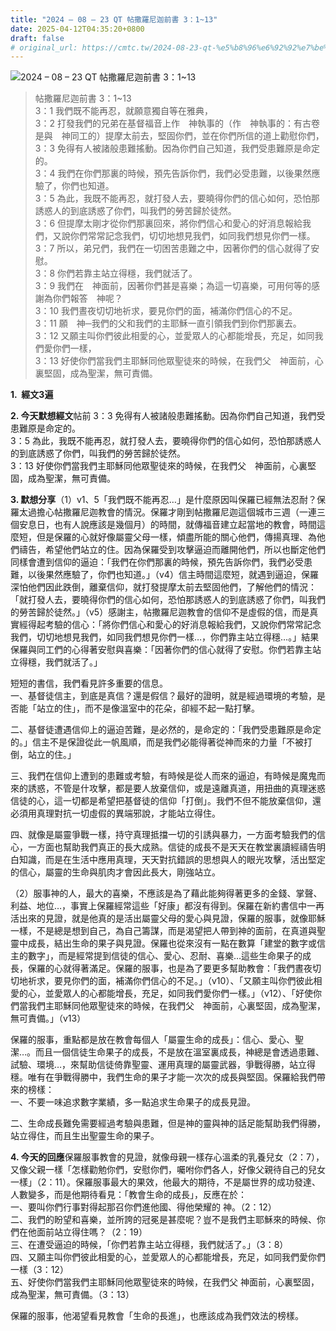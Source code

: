 ```yaml
---
title: "2024 – 08 – 23 QT 帖撒羅尼迦前書 3：1~13"
date: 2025-04-12T04:35:20+0800
draft: false
# original_url: https://cmtc.tw/2024-08-23-qt-%e5%b8%96%e6%92%92%e7%be%85%e5%b0%bc%e8%bf%a6%e5%89%8d%e6%9b%b8-3%ef%bc%9a113
---
```


![2024 – 08 – 23 QT 帖撒羅尼迦前書 3：1~13](/images/qt.jpg  "2024 – 08 – 23 QT 帖撒羅尼迦前書 3：1~13")

> 帖撒羅尼迦前書 3：1~13  
> 3：1 我們既不能再忍，就願意獨自等在雅典，  
> 3：2 打發我們的兄弟在基督福音上作　神執事的（作　神執事的：有古卷是與　神同工的）提摩太前去，堅固你們，並在你們所信的道上勸慰你們，  
> 3：3 免得有人被諸般患難搖動。因為你們自己知道，我們受患難原是命定的。  
> 3：4 我們在你們那裏的時候，預先告訴你們，我們必受患難，以後果然應驗了，你們也知道。  
> 3：5 為此，我既不能再忍，就打發人去，要曉得你們的信心如何，恐怕那誘惑人的到底誘惑了你們，叫我們的勞苦歸於徒然。  
> 3：6 但提摩太剛才從你們那裏回來，將你們信心和愛心的好消息報給我們，又說你們常常記念我們，切切地想見我們，如同我們想見你們一樣。  
> 3：7 所以，弟兄們，我們在一切困苦患難之中，因著你們的信心就得了安慰。  
> 3：8 你們若靠主站立得穩，我們就活了。  
> 3：9 我們在　神面前，因著你們甚是喜樂；為這一切喜樂，可用何等的感謝為你們報答　神呢？  
> 3：10 我們晝夜切切地祈求，要見你們的面，補滿你們信心的不足。  
> 3：11 願　神─我們的父和我們的主耶穌一直引領我們到你們那裏去。  
> 3：12 又願主叫你們彼此相愛的心，並愛眾人的心都能增長，充足，如同我們愛你們一樣，  
> 3：13 好使你們當我們主耶穌同他眾聖徒來的時候，在我們父　神面前，心裏堅固，成為聖潔，無可責備。

**1.  經文3遍**

**2. 今天默想經文**帖前 3：3 免得有人被諸般患難搖動。因為你們自己知道，我們受患難原是命定的。  
3：5 為此，我既不能再忍，就打發人去，要曉得你們的信心如何，恐怕那誘惑人的到底誘惑了你們，叫我們的勞苦歸於徒然。  
3：13 好使你們當我們主耶穌同他眾聖徒來的時候，在我們父　神面前，心裏堅固，成為聖潔，無可責備。

**3. 默想分享**（1）v1、5「我們既不能再忍…」是什麼原因叫保羅已經無法忍耐？保羅太過擔心帖撒羅尼迦教會的情況。保羅才剛到帖撒羅尼迦這個城市三週（一連三個安息日，也有人說應該是幾個月）的時間，就傳福音建立起當地的教會，時間這麼短，但是保羅的心就好像屬靈父母一樣，傾盡所能的關心他們，傳揚真理、為他們禱告，希望他們站立的住。因為保羅受到攻擊逼迫而離開他們，所以也斷定他們同樣會遭到信仰的逼迫：「我們在你們那裏的時候，預先告訴你們，我們必受患難，以後果然應驗了，你們也知道。」（v4）信主時間這麼短，就遇到逼迫，保羅深怕他們因此跌倒，離棄信仰，就打發提摩太前去堅固他們，了解他們的情況：「就打發人去，要曉得你們的信心如何，恐怕那誘惑人的到底誘惑了你們，叫我們的勞苦歸於徒然。」（v5）感謝主，帖撒羅尼迦教會的信仰不是虛假的信，而是真實經得起考驗的信心：「將你們信心和愛心的好消息報給我們，又說你們常常記念我們，切切地想見我們，如同我們想見你們一樣…，你們靠主站立得穩…。」結果保羅與同工們的心得著安慰與喜樂：「因著你們的信心就得了安慰。你們若靠主站立得穩，我們就活了。」

短短的書信，我們看見許多重要的信息。  
一、基督徒信主，到底是真信？還是假信？最好的證明，就是經過環境的考驗，是否能「站立的住」，而不是像溫室中的花朵，卻經不起一點打擊。

二、基督徒遭遇信仰上的逼迫苦難，是必然的，是命定的：「我們受患難原是命定的。」信主不是保證從此一帆風順，而是我們必能得著從神而來的力量「不被打倒，站立的住。」

三、我們在信仰上遭到的患難或考驗，有時候是從人而來的逼迫，有時候是魔鬼而來的誘惑，不管是什攻擊，都是要人放棄信仰，或是遠離真道，用扭曲的真理迷惑信徒的心，這一切都是希望把基督徒的信仰「打倒」。我們不但不能放棄信仰，還必須用真理對抗一切虛假的異端邪說，才能站立得住。

四、就像是屬靈爭戰一樣，持守真理抵擋一切的引誘與暴力，一方面考驗我們的信心，一方面也幫助我們真正的長大成熟。信徒的成長不是天天在教堂裏讀經禱告明白知識，而是在生活中應用真理，天天對抗錯誤的思想與人的眼光攻擊，活出堅定的信心，屬靈的生命與肌肉才會因此長大，剛強站立。

（2）服事神的人，最大的喜樂，不應該是為了藉此能夠得著更多的金錢、掌聲、利益、地位…，事實上保羅經常這些「好康」都沒有得到。保羅在新約書信中一再活出來的見證，就是他真的是活出屬靈父母的愛心與見證，保羅的服事，就像耶穌一樣，不是總是想到自己，為自己籌謀，而是渴望把人帶到神的面前，在真道與聖靈中成長，結出生命的果子與見證。保羅也從來沒有一點在數算「建堂的數字或信主的數字」，而是經常提到信徒的信心、愛心、忍耐、喜樂…這些生命果子的成長，保羅的心就得著滿足。保羅的服事，也是為了要更多幫助教會：「我們晝夜切切地祈求，要見你們的面，補滿你們信心的不足。」（v10）、「又願主叫你們彼此相愛的心，並愛眾人的心都能增長，充足，如同我們愛你們一樣。」（v12）、「好使你們當我們主耶穌同他眾聖徒來的時候，在我們父　神面前，心裏堅固，成為聖潔，無可責備。」（v13）

保羅的服事，重點都是放在教會每個人「屬靈生命的成長」：信心、愛心、聖潔…。而且一個信徒生命果子的成長，不是放在溫室裏成長，神總是會透過患難、試驗、環境…，來幫助信徒倚靠聖靈、運用真理的屬靈武器，爭戰得勝，站立得穩。唯有在爭戰得勝中，我們生命的果子才能一次次的成長與堅固。保羅給我們帶來的榜樣：  
一、不要一味追求數字業績，多一點追求生命果子的成長見證。

二、生命成長難免需要經過考驗與患難，但是神的靈與神的話足能幫助我們得勝，站立得住，而且生出聖靈生命的果子。

**4. 今天的回應**保羅服事教會的見證，就像母親一樣存心溫柔的乳養兒女（2：7），又像父親一樣「怎樣勸勉你們，安慰你們，囑咐你們各人，好像父親待自己的兒女一樣」（2：11）。保羅服事最大的果效，他最大的期待，不是屬世界的成功發達、人數變多，而是他期待看見：「教會生命的成長」，反應在於：  
一、要叫你們行事對得起那召你們進他國、得他榮耀的 神。（2：12）  
二、我們的盼望和喜樂，並所誇的冠冕是甚麼呢？豈不是我們主耶穌來的時候、你們在他面前站立得住嗎？（2：19）  
三、在遭受逼迫的時候，「你們若靠主站立得穩，我們就活了。」（3：8）  
四、又願主叫你們彼此相愛的心，並愛眾人的心都能增長，充足，如同我們愛你們一樣（3：12）  
五、好使你們當我們主耶穌同他眾聖徒來的時候，在我們父 神面前，心裏堅固，成為聖潔，無可責備。（3：13）

保羅的服事，他渴望看見教會「生命的長進」，也應該成為我們效法的榜樣。